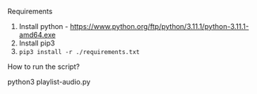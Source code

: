 Requirements 

1. Install python - https://www.python.org/ftp/python/3.11.1/python-3.11.1-amd64.exe
2. Install pip3
3. `pip3 install -r ./requirements.txt`


How to run the script? 

python3 playlist-audio.py 
